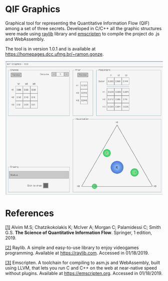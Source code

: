 # QIF Graphics
Graphical tool for representing the Quantitative Information Flow (QIF) among a set of three secrets.
Developed in C/C++ all the graphic structures were made using [raylib](https://raylib.com) library and [emscripten](https://emscripten.org) to compile the project do .js and WebAssembly.

The tool is in version 1.0.1 and is available at https://homepages.dcc.ufmg.br/~ramon.gonze.

![qif100](images/qif100.png)

# References
[[1]](https://www.springer.com/us/book/9783319961293) Alvim M.S; Chatzikokolakis K; McIver A; Morgan C; Palamidessi C; Smith G.S. **The Science of Quantitative Information Flow**. Springer, 1 edition, 2019.

[[2]](https://raylib.com) Raylib. A simple and easy-to-use library to enjoy videogames programming. Available at https://raylib.com. Accessed in 01/18/2019.

[[3]](https://emscripten.org) Emscripten. A toolchain for compiling to asm.js and WebAssembly, built using LLVM, that lets you run C and C++ on the web at near-native speed without plugins. Available at https://emscripten.org. Accessed in 01/18/2019.
